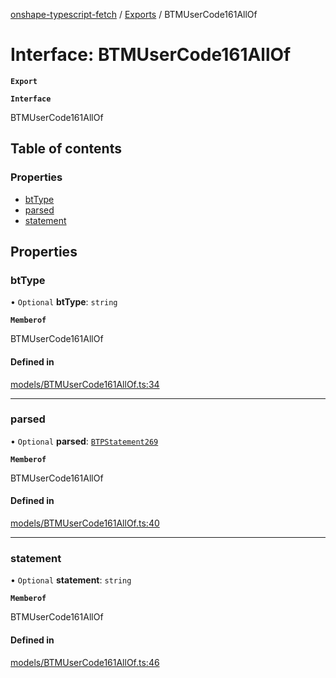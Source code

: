 [onshape-typescript-fetch](../README.md) / [Exports](../modules.md) / BTMUserCode161AllOf

# Interface: BTMUserCode161AllOf

**`Export`**

**`Interface`**

BTMUserCode161AllOf

## Table of contents

### Properties

- [btType](BTMUserCode161AllOf.md#bttype)
- [parsed](BTMUserCode161AllOf.md#parsed)
- [statement](BTMUserCode161AllOf.md#statement)

## Properties

### btType

• `Optional` **btType**: `string`

**`Memberof`**

BTMUserCode161AllOf

#### Defined in

[models/BTMUserCode161AllOf.ts:34](https://github.com/toebes/onshape-typescript-fetch/blob/3e11ae1/models/BTMUserCode161AllOf.ts#L34)

___

### parsed

• `Optional` **parsed**: [`BTPStatement269`](BTPStatement269.md)

**`Memberof`**

BTMUserCode161AllOf

#### Defined in

[models/BTMUserCode161AllOf.ts:40](https://github.com/toebes/onshape-typescript-fetch/blob/3e11ae1/models/BTMUserCode161AllOf.ts#L40)

___

### statement

• `Optional` **statement**: `string`

**`Memberof`**

BTMUserCode161AllOf

#### Defined in

[models/BTMUserCode161AllOf.ts:46](https://github.com/toebes/onshape-typescript-fetch/blob/3e11ae1/models/BTMUserCode161AllOf.ts#L46)
